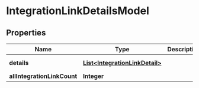 

# IntegrationLinkDetailsModel


## Properties

| Name | Type | Description | Notes |
|------------ | ------------- | ------------- | -------------|
|**details** | [**List&lt;IntegrationLinkDetail&gt;**](IntegrationLinkDetail.md) |  |  [optional] [readonly] |
|**allIntegrationLinkCount** | **Integer** |  |  [optional] |



